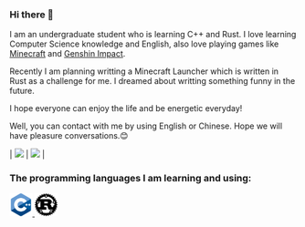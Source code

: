 ### Hi there 👋

I am an undergraduate student who is learning C++ and Rust. I love learning Computer Science knowledge and English, also love playing games like [Minecraft](https://www.minecraft.net) and [Genshin Impact](https://genshin.hoyoverse.com).

Recently I am planning writting a Minecraft Launcher which is written in Rust as a challenge for me. I dreamed about writting something funny in the future.

I hope everyone can enjoy the life and be energetic everyday!

Well, you can contact with me by using English or Chinese. Hope we will have pleasure conversations.😊

| ![](https://github-readme-stats.vercel.app/api?username=TheBlueAlgae&show_icons=true) | ![](https://github-readme-stats.vercel.app/api/top-langs?username=TheBlueAlgae) |

### The programming languages I am learning and using:

<p align="left">
  <a href="https://isocpp.org" target="_blank" rel="noreferrer">
    <img src="https://raw.githubusercontent.com/devicons/devicon/master/icons/cplusplus/cplusplus-original.svg" alt="cplusplus" width="40" height="40"/>
  </a>
  <a href="https://rust-lang.org" target="_blank" rel="noreferrer">
    <img src="https://raw.githubusercontent.com/devicons/devicon/master/icons/rust/rust-plain.svg" alt="rust" width="40" height="40"/>
  </a>
</p>
